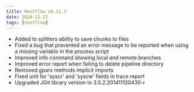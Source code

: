 ```yaml
---
title: Nextflow v0.11.3
date: 2014-11-27
tags: [nextflow]
---
```


- Added to splitters ability to save chunks to files
- Fixed a bug that prevented an error message to be reported when using a missing variable in the process script
- Improved info command showing local and remote branches
- Improved error report when failing to delete pipeline directory
- Removed gpars methods implicit imports
- Fixed unit for 'syscr' and 'syscw' fields in trace report
- Upgraded JGit library version to 3.5.2.201411120430-r
